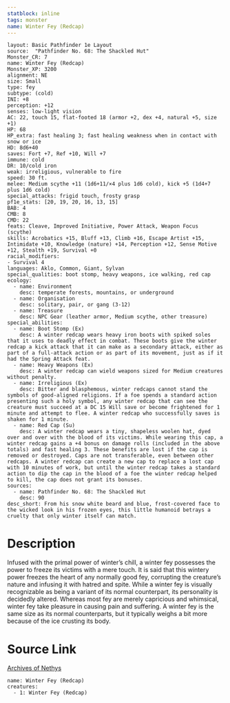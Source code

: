 ```yaml
---
statblock: inline
tags: monster
name: Winter Fey (Redcap)
---
```

```statblock
layout: Basic Pathfinder 1e Layout
source:  "Pathfinder No. 68: The Shackled Hut"
Monster_CR: 7
name: Winter Fey (Redcap)
Monster_XP: 3200
alignment: NE
size: Small
type: fey
subtype: (cold)
INI: +8
perception: +12
senses: low-light vision
AC: 22, touch 15, flat-footed 18 (armor +2, dex +4, natural +5, size +1)
HP: 68
HP_extra: fast healing 3; fast healing weakness when in contact with snow or ice
HD: 8d6+40
saves: Fort +7, Ref +10, Will +7
immune: cold
DR: 10/cold iron
weak: irreligious, vulnerable to fire
speed: 30 ft.
melee: Medium scythe +11 (1d6+11/×4 plus 1d6 cold), kick +5 (1d4+7 plus 1d6 cold)
special_attacks: frigid touch, frosty grasp
pf1e_stats: [20, 19, 20, 16, 13, 15]
BAB: 4
CMB: 8
CMD: 22
feats: Cleave, Improved Initiative, Power Attack, Weapon Focus (scythe)
skills: Acrobatics +15, Bluff +13, Climb +16, Escape Artist +15, Intimidate +10, Knowledge (nature) +14, Perception +12, Sense Motive +12, Stealth +19, Survival +0
racial_modifiers:
- Survival 4
languages: Aklo, Common, Giant, Sylvan
special_qualities: boot stomp, heavy weapons, ice walking, red cap
ecology:
  - name: Environment
    desc: temperate forests, mountains, or underground
  - name: Organisation
    desc: solitary, pair, or gang (3-12)
  - name: Treasure
    desc: NPC Gear (leather armor, Medium scythe, other treasure)
special_abilities:
  - name: Boot Stomp (Ex)
    desc: A winter redcap wears heavy iron boots with spiked soles that it uses to deadly effect in combat. These boots give the winter redcap a kick attack that it can make as a secondary attack, either as part of a full-attack action or as part of its movement, just as if it had the Spring Attack feat.
  - name: Heavy Weapons (Ex)
    desc: A winter redcap can wield weapons sized for Medium creatures without penalty.
  - name: Irreligious (Ex)
    desc: Bitter and blasphemous, winter redcaps cannot stand the symbols of good-aligned religions. If a foe spends a standard action presenting such a holy symbol, any winter redcap that can see the creature must succeed at a DC 15 Will save or become frightened for 1 minute and attempt to flee. A winter redcap who successfully saves is shaken for 1 minute.
  - name: Red Cap (Su)
    desc: A winter redcap wears a tiny, shapeless woolen hat, dyed over and over with the blood of its victims. While wearing this cap, a winter redcap gains a +4 bonus on damage rolls (included in the above totals) and fast healing 3. These benefits are lost if the cap is removed or destroyed. Caps are not transferable, even between other redcaps. A winter redcap can create a new cap to replace a lost cap with 10 minutes of work, but until the winter redcap takes a standard action to dip the cap in the blood of a foe the winter redcap helped to kill, the cap does not grant its bonuses.
sources:
  - name: Pathfinder No. 68: The Shackled Hut
    desc: 90
desc_short: From his snow white beard and blue, frost-covered face to the wicked look in his frozen eyes, this little humanoid betrays a cruelty that only winter itself can match.
```
# Description
Infused with the primal power of winter’s chill, a winter fey possesses the power to freeze its victims with a mere touch. It is said that this wintery power freezes the heart of any normally good fey, corrupting the creature’s nature and infusing it with hatred and spite. While a winter fey is visually recognizable as being a variant of its normal counterpart, its personality is decidedly altered. Whereas most fey are merely capricious and whimsical, winter fey take pleasure in causing pain and suffering. A winter fey is the same size as its normal counterparts, but it typically weighs a bit more because of the ice crusting its body.
# Source Link
[Archives of Nethys](https://aonprd.com/MonsterDisplay.aspx?ItemName=Winter%20Fey%20(Redcap))
```encounter-table
name: Winter Fey (Redcap)
creatures:
  - 1: Winter Fey (Redcap)
```
